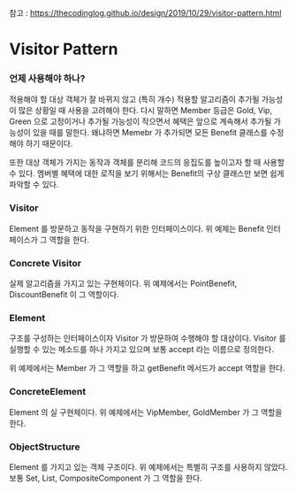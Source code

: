 참고 : https://thecodinglog.github.io/design/2019/10/29/visitor-pattern.html

# Visitor Pattern

### 언제 사용해야 하나?

적용해야 할 대상 객체가 잘 바뀌지 않고 (특히 개수) 적용할 알고리즘이 추가될 가능성이 많은 상황일 때 사용을 고려해야 한다. 다시 말하면 Member 등급은 Gold, Vip, Green 으로 고정이거나 추가될
가능성이 작으면서 혜택은 앞으로 계속해서 추가될 가능성이 있을 때를 말한다. 왜냐하면 Memebr 가 추가되면 모든 Benefit 클래스를 수정해야 하기 때문이다.

또한 대상 객체가 가지는 동작과 객체를 분리해 코드의 응집도를 높이고자 할 때 사용할 수 있다. 멤버별 혜택에 대한 로직을 보기 위해서는 Benefit의 구상 클래스만 보면 쉽게 파악할 수 있다.

### Visitor

Element 를 방문하고 동작을 구현하기 위한 인터페이스이다. 위 예제는 Benefit 인터페이스가 그 역할을 한다.

### Concrete Visitor

실제 알고리즘을 가지고 있는 구현체이다. 위 예제에서는 PointBenefit, DiscountBenefit 이 그 역할이다.

### Element

구조를 구성하는 인터페이스이자 Visitor 가 방문하여 수행해야 할 대상이다. Visitor 를 실행할 수 있는 메소드를 하나 가지고 있으며 보통 accept 라는 이름으로 정의한다.

위 예제에서는 Member 가 그 역할을 하고 getBenefit 메서드가 accept 역할을 한다.

### ConcreteElement

Element 의 실 구현체이다. 위 예제에서는 VipMember, GoldMember 가 그 역할을 한다.

### ObjectStructure

Element 를 가지고 있는 객체 구조이다. 위 예제에서는 특별히 구조를 사용하지 않았다. 보통 Set, List, CompositeComponent 가 그 역할을 한다.